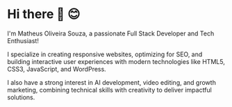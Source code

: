 # Hi there 👋 😊
I'm Matheus Oliveira Souza, a passionate Full Stack Developer and Tech Enthusiast!

I specialize in creating responsive websites, optimizing for SEO, and building interactive user experiences with modern technologies like HTML5, CSS3, JavaScript, and WordPress.

I also have a strong interest in AI development, video editing, and growth marketing, combining technical skills with creativity to deliver impactful solutions.
